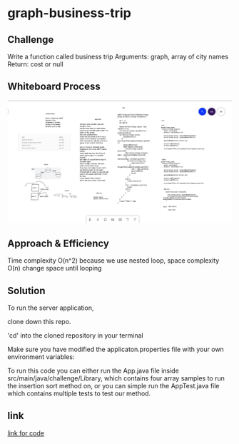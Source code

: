 # graph-business-trip
## Challenge
Write a function called business trip
Arguments: graph, array of city names
Return: cost or null
## Whiteboard Process
![](cc-37.png)
## Approach & Efficiency
 Time complexity O(n^2) because we use nested loop, 
 space complexity O(n)  change space until looping

## Solution
To run the server application,

clone down this repo.

'cd' into the cloned repository in your terminal

Make sure you have modified the applicaton.properties file with your own environment variables:

To run this code you can either run the App.java file inside src/main/java/challenge/Library, which contains four array samples to run the insertion sort method on, or you can simple run the AppTest.java file which contains multiple tests to test our method.




## link
[link for code](https://github.com/Maiada-Ibrahim/data-structures-and-algorithms-401/tree/main/challenges/challenge-35)